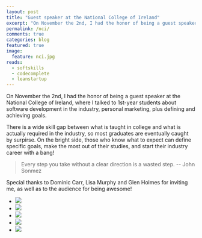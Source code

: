 ```yaml
---
layout: post
title: "Guest speaker at the National College of Ireland"
excerpt: "On November the 2nd, I had the honor of being a guest speaker at the National College of Ireland" 
permalink: /nci/
comments: true
categories: blog
featured: true
image:
  feature: nci.jpg
reads:
  - softskills
  - codecomplete
  - leanstartup
---
```


On November the 2nd, I had the honor of being a guest speaker at the National College of Ireland, where I talked to 1st-year students about software development in the industry, personal marketing, plus defining and achieving goals.

There is a wide skill gap between what is taught in college and what is actually required in the industry, so most graduates are eventually caught by surpirse. On the bright side, those who know what to expect can define specific goals, make the most out of their studies, and start their industry career with a bang!

> Every step you take without a clear direction is a wasted step. -- John Sonmez

Special thanks to Dominic Carr, Lisa Murphy and Glen Holmes for inviting me, as well as to the audience for being awesome!

<ul class="list-inline gallery">
	<li>
		<a href="{{ site.baseurl }}/images/nci3.jpg" class="image-popup mfp-with-zoom" title="Presenting at the National College of Ireland">
			<img src="{{ site.baseurl }}/images/nci3_150.jpg" />
		</a>
	</li>
	<li>
		<a href="{{ site.baseurl }}/images/nci0.jpg" class="image-popup mfp-with-zoom" title="Presenting at the National College of Ireland">
			<img src="{{ site.baseurl }}/images/nci0_150.jpg" />
		</a>
	</li>
	<li>
		<a href="{{ site.baseurl }}/images/nci1.jpg" class="image-popup mfp-with-zoom" title="Presenting at the National College of Ireland">
			<img src="{{ site.baseurl }}/images/nci1_150.jpg" />
		</a>
	</li>
	<li>
		<a href="{{ site.baseurl }}/images/nci2.jpg" class="image-popup mfp-with-zoom" title="Presenting at the National College of Ireland">
			<img src="{{ site.baseurl }}/images/nci2_150.jpg" />
		</a>
	</li>
	<li>
		<a href="{{ site.baseurl }}/images/nci4.jpg" class="image-popup mfp-with-zoom" title="At the National College of Ireland with Glen Holmes">
			<img src="{{ site.baseurl }}/images/nci4_150.jpg" />
		</a>
	</li>
</ul>
